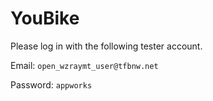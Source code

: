 # YouBike

Please log in with the following tester account.

Email: `open_wzraymt_user@tfbnw.net`

Password: `appworks`